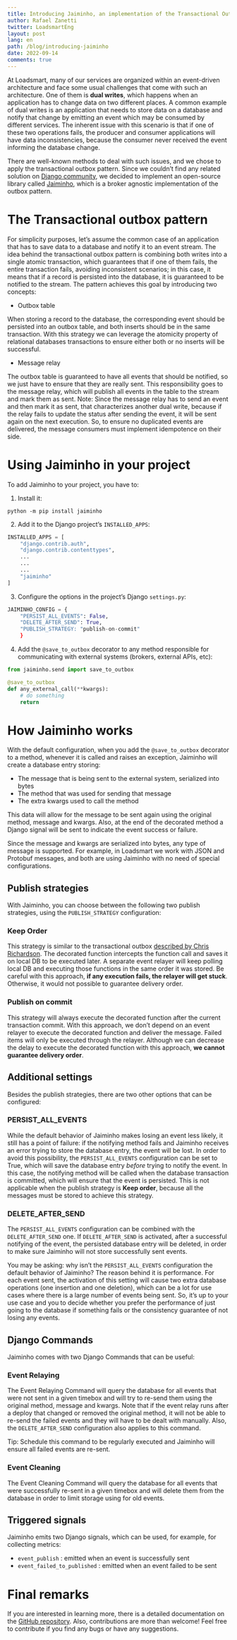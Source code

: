 ```yaml
---
title: Introducing Jaiminho, an implementation of the Transactional Outbox Pattern for Django
author: Rafael Zanetti
twitter: LoadsmartEng
layout: post
lang: en
path: /blog/introducing-jaiminho
date: 2022-09-14
comments: true
---
```


At Loadsmart, many of our services are organized within an event-driven architecture and face some usual challenges that come with such an architecture. One of them is **dual writes**, which happens when an application has to change data on two different places. A common example of dual writes is an application that needs to store data on a database and notify that change by emitting an event which may be consumed by different services. The inherent issue with this scenario is that if one of these two operations fails, the producer and consumer applications will have data inconsistencies, because the consumer never received the event informing the database change.

There are well-known methods to deal with such issues, and we chose to apply the transactional outbox pattern. Since we couldn’t find any related solution on [Django community](https://djangopackages.org/search/?q=outbox), we decided to implement an open-source library called [Jaiminho](https://github.com/loadsmart/jaiminho), which is a broker agnostic implementation of the outbox pattern.


# The Transactional outbox pattern

For simplicity purposes, let’s assume the common case of an application that has to save data to a database and notify it to an event stream. The idea behind the transactional outbox pattern is combining both writes into a single atomic transaction, which guarantees that if one of them fails, the entire transaction fails, avoiding inconsistent scenarios; in this case, it means that if a record is persisted into the database, it is guaranteed to be notified to the stream. The pattern achieves this goal by introducing two concepts:

- Outbox table

When storing a record to the database, the corresponding event should be persisted into an outbox table, and both inserts should be in the same transaction. With this strategy we can leverage the atomicity property of relational databases transactions to ensure either both or no inserts will be successful.

- Message relay

The outbox table is guaranteed to have all events that should be notified, so we just have to ensure that they are really sent. This responsibility goes to the message relay, which will publish all events in the table to the stream and mark them as sent.
Note: Since the message relay has to send an event and then mark it as sent, that characterizes another dual write, because if the relay fails to update the status after sending the event, it will be sent again on the next execution. So, to ensure no duplicated events are delivered, the message consumers must implement idempotence on their side.

# Using Jaiminho in your project

To add Jaiminho to your project, you have to:

1) Install it:

```console
python -m pip install jaiminho
```

2) Add it to the Django project’s `INSTALLED_APPS`:

```python
INSTALLED_APPS = [
    "django.contrib.auth",
    "django.contrib.contenttypes",
    ...
    ...
    ...
    "jaiminho"
]
```

3) Configure the options in the project’s Django `settings.py`:

```python
JAIMINHO_CONFIG = {
    "PERSIST_ALL_EVENTS": False,
    "DELETE_AFTER_SEND": True,
    "PUBLISH_STRATEGY: "publish-on-commit"
    }
```

4) Add the `@save_to_outbox` decorator to any method responsible for communicating with external systems (brokers, external APIs, etc):

```python
from jaiminho.send import save_to_outbox

@save_to_outbox
def any_external_call(**kwargs):
    # do something
    return
```


# How Jaiminho works

With the default configuration, when you add the `@save_to_outbox` decorator to a method, whenever it is called and raises an exception, Jaiminho will create a database entry storing:

- The message that is being sent to the external system, serialized into bytes
- The method that was used for sending that message
- The extra kwargs used to call the method

This data will allow for the message to be sent again using the original method, message and kwargs. Also, at the end of the decorated method a Django signal will be sent to indicate the event success or failure.

Since the message and kwargs are serialized into bytes, any type of message is supported. For example, in Loadsmart we work with JSON and Protobuf messages, and both are using Jaiminho with no need of special configurations.

## Publish strategies

With Jaiminho, you can choose between the following two publish strategies, using the `PUBLISH_STRATEGY` configuration:

### Keep Order 
This strategy is similar to the transactional outbox [described by Chris Richardson](https://microservices.io/patterns/data/transactional-outbox.html). The decorated function intercepts the function call and saves it on local DB to be executed later. A separate event relayer will keep polling local DB and executing those functions in the same order it was stored. 
Be careful with this approach, **if any execution fails, the relayer will get stuck**. Otherwise, it would not possible to guarantee delivery order.  

### Publish on commit

This strategy will always execute the decorated function after the current transaction commit. With this approach, we don’t depend on an event relayer to execute the decorated function and deliver the message. Failed items will only be executed through the relayer. Although we can decrease the delay to execute the decorated function with this approach, **we cannot guarantee delivery order**.

## Additional settings

Besides the publish strategies, there are two other options that can be configured:

### PERSIST_ALL_EVENTS

While the default behavior of Jaiminho makes losing an event less likely, it still has a point of failure: if the notifying method fails and Jaiminho receives an error trying to store the database entry, the event will be lost. In order to avoid this possibility, the `PERSIST_ALL_EVENTS` configuration can be set to True, which will save the database entry *before* trying to notify the event. In this case, the notifying method will be called when the database transaction is committed, which will ensure that the event is persisted. This is not applicable when the publish strategy is **Keep order**, because all the messages must be stored to achieve this strategy.

### DELETE_AFTER_SEND

The `PERSIST_ALL_EVENTS` configuration can be combined with the `DELETE_AFTER_SEND` one. If `DELETE_AFTER_SEND` is activated, after a successful notifying of the event, the persisted database entry will be deleted, in order to make sure Jaiminho will not store successfully sent events.

You may be asking: why isn’t the `PERSIST_ALL_EVENTS` configuration the default behavior of Jaiminho? The reason behind it is performance. For each event sent, the activation of this setting will cause two extra database operations (one insertion and one deletion), which can be a lot for use cases where there is a large number of events being sent. So, it’s up to your use case and you to decide whether you prefer the performance of just going to the database if something fails or the consistency guarantee of not losing any events.

## Django Commands

Jaiminho comes with two Django Commands that can be useful:

### Event Relaying

The Event Relaying Command will query the database for all events that were not sent in a given timebox and will try to re-send them using the original method, message and kwargs. Note that if the event relay runs after a deploy that changed or removed the original method, it will not be able to re-send the failed events and they will have to be dealt with manually. Also, the `DELETE_AFTER_SEND` configuration also applies to this command.

Tip: Schedule this command to be regularly executed and Jaiminho will ensure all failed events are re-sent.

### Event Cleaning

The Event Cleaning Command will query the database for all events that were successfully re-sent in a given timebox and will delete them from the database in order to limit storage using for old events.

## Triggered signals

Jaiminho emits two Django signals, which can be used, for example, for collecting metrics:

- `event_publish` : emitted when an event is successfully sent
- `event_failed_to_published` : emitted when an event failed to be sent

# Final remarks 

If you are interested in learning more, there is a detailed documentation on the [GitHub repository](https://github.com/loadsmart/jaiminho). Also, contributions are more than welcome! Feel free to contribute if you find any bugs or have any suggestions.
